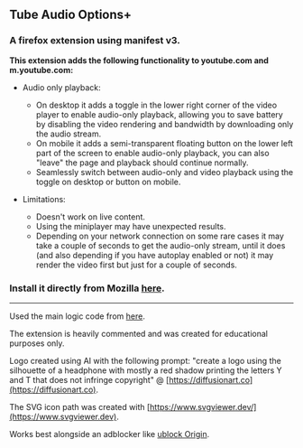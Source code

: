 ## Tube Audio Options+
### A firefox extension using manifest v3.
**This extension adds the following functionality to youtube.com and m.youtube.com:**

- Audio only playback:
	- On desktop it adds a toggle in the lower right corner of the video player to enable audio-only playback, allowing you to save battery by disabling the video rendering and bandwidth by downloading only the audio stream.
	- On mobile it adds a semi-transparent floating button on the lower left part of the screen to enable audio-only playback, you can also "leave" the page and playback should continue normally.	
	- Seamlessly switch between audio-only and video playback using the toggle on desktop or button on mobile.

- Limitations:
	- Doesn't work on live content.
	- Using the miniplayer may have unexpected results.
	- Depending on your network connection on some rare cases it may take a couple of seconds to get the audio-only stream, until it does (and also depending if you have autoplay enabled or not) it may render the video first but just for a couple of seconds.

### Install it directly from Mozilla [here](https://addons.mozilla.org/en-US/firefox/).

---

Used the main logic code from [here](https://github.com/craftwar/youtube-audio).  

The extension is heavily commented and was created for educational purposes only.  

Logo created using AI with the following prompt: "create a logo using the silhouette of a headphone with mostly a red shadow printing the letters Y and T that does not infringe copyright" @ [https://diffusionart.co](https://diffusionart.co).  

The SVG icon path was created with [https://www.svgviewer.dev/](https://www.svgviewer.dev).  

Works best alongside an adblocker like [ublock Origin](https://github.com/gorhill/uBlock).  
